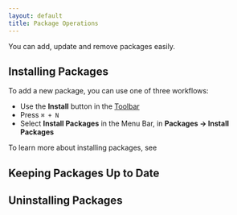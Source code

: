 ```yaml
---
layout: default
title: Package Operations
---
```


You can add, update and remove packages easily.

## Installing Packages

To add a new package, you can use one of three workflows:

- Use the **Install** button in the [Toolbar](/user-interface/toolbar.html)
- Press `⌘ + N`
- Select **Install Packages** in the Menu Bar, in **Packages → Install Packages** 

To learn more about installing packages, see 

## Keeping Packages Up to Date

## Uninstalling Packages

